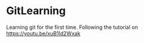 # GitLearning
Learning git for the first time.
Following the tutorial on https://youtu.be/xuB1Id2Wxak
